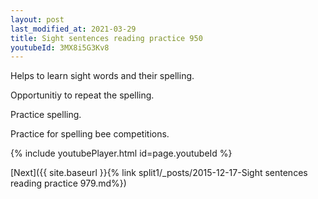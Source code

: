 ```yaml
---
layout: post
last_modified_at: 2021-03-29
title: Sight sentences reading practice 950
youtubeId: 3MX8i5G3Kv8
---
```

 
 
Helps to learn sight words and their spelling.

Opportunitiy to repeat the spelling. 

Practice spelling. 
 
Practice for spelling bee competitions. 
 
{% include youtubePlayer.html id=page.youtubeId %}
 
 

[Next]({{ site.baseurl }}{% link  split1/_posts/2015-12-17-Sight sentences reading practice 979.md%})
 
